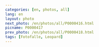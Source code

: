 ```yaml
---
categories: [en, photos, all]
lang: en
layout: photo
next_photo: /en/photos/all/P0000416.html
picname: P0000417
prev_photo: /en/photos/all/P0000418.html
tags: [Fotofalle, Leopard]
---
```


